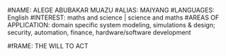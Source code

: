 #NAME: ALEGE ABUBAKAR MUAZU 
#ALIAS: MAIYANG
#LANGUAGES: English
#INTEREST: maths and science | science and maths
#AREAS OF APPLICATION: domain specific system modeling, simulations & design; security, automation, finance, hardware/software development

#fRAME: THE WILL TO ACT
